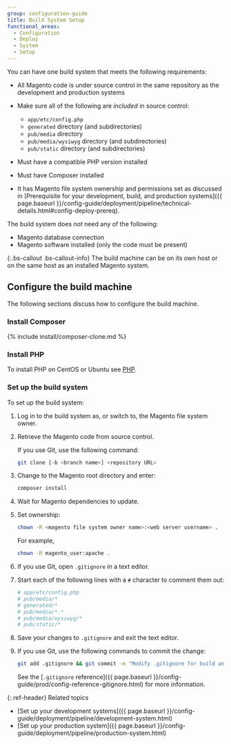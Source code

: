 ```yaml
---
group: configuration-guide
title: Build System Setup
functional_areas:
  - Configuration
  - Deploy
  - System
  - Setup
---
```


You can have one build system that meets the following requirements:

*	All Magento code is under source control in the same repository as the development and production systems
*	Make sure all of the following are _included_ in source control:

	*	`app/etc/config.php`
	*	`generated` directory (and subdirectories)
	*	`pub/media` directory
	*	`pub/media/wysiwyg` directory (and subdirectories)
	*	`pub/static` directory (and subdirectories)
*	Must have a compatible PHP version installed
*	Must have Composer installed
*	It has Magento file system ownership and permissions set as discussed in [Prerequisite for your development, build, and production systems]({{ page.baseurl }}/config-guide/deployment/pipeline/technical-details.html#config-deploy-prereq).

The build system does _not_ need any of the following:

*	Magento database connection
*	Magento software installed (only the code must be present)

{:.bs-callout .bs-callout-info}
The build machine can be on its own host or on the same host as an installed Magento system.

## Configure the build machine

The following sections discuss how to configure the build machine.

### Install Composer

{% include install/composer-clone.md %}

### Install PHP

To install PHP on CentOS or Ubuntu see [PHP](../../../install-gde/prereq/php-centos-ubuntu.html).

### Set up the build system

To set up the build system:

1.	Log in to the build system as, or switch to, the Magento file system owner.
2.	Retrieve the Magento code from source control.

    If you use Git, use the following command:

    ```bash
    git clone [-b <branch name>] <repository URL>
    ```

2.	Change to the Magento root directory and enter:

    ```bash
    composer install
    ```

3.	Wait for Magento dependencies to update.
4.	Set ownership:

    ```bash
    chown -R <magento file system owner name>:<web server username> .
    ```

    For example,

    ```bash
    chown -R magento_user:apache .
    ```

4.	If you use Git, open `.gitignore` in a text editor.
5.	Start each of the following lines with a `#` character to comment them out:

    ```conf
    # app/etc/config.php
    # pub/media/*
    # generated/*
    # pub/media/*.*
    # pub/media/wysiwyg/*
    # pub/static/*
    ```

6.	Save your changes to `.gitignore` and exit the text editor.
7.	If you use Git, use the following commands to commit the change:

    ```bash
    git add .gitignore && git commit -m "Modify .gitignore for build and production"
    ```

    See the [`.gitignore` reference]({{ page.baseurl }}/config-guide/prod/config-reference-gitignore.html) for more information.

{:.ref-header}
Related topics

*	[Set up your development systems]({{ page.baseurl }}/config-guide/deployment/pipeline/development-system.html)
*	[Set up your production system]({{ page.baseurl }}/config-guide/deployment/pipeline/production-system.html)
